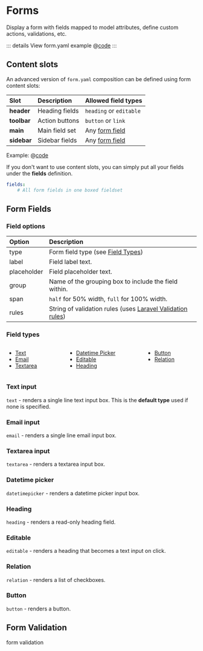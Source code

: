 # Forms

Display a form with fields mapped to model attributes, define custom actions, validations, etc.

::: details View form.yaml example
@[code](../examples/posts/advanced-form.yaml)
:::

## Content slots

An advanced version of `form.yaml` composition can be defined using form content slots:

| Slot        | Description    | Allowed field types            |
| :---------- | :------------- | :----------------------------- |
| **header**  | Heading fields | `heading` or `editable`        |
| **toolbar** | Action buttons | `button` or `link`             |
| **main**    | Main field set | Any [form field](#form-fields) |
| **sidebar** | Sidebar fields | Any [form field](#form-fields) |

Example:
@[code](../examples/form-slots.yaml)

If you don't want to use content slots, you can simply put all your fields under the **fields** definition.

```yaml
fields:
    # All form fields in one boxed fieldset
```

## Form Fields

### Field options

| Option      | Description                                                                                                                      |
| :---------- | :------------------------------------------------------------------------------------------------------------------------------- |
| type        | Form field type (see [Field Types](#field-types))                                                                                |
| label       | Field label text.                                                                                                                |
| placeholder | Field placeholder text.                                                                                                          |
| group       | Name of the grouping box to include the field within.                                                                            |
| span        | `half` for 50% width, `full` for 100% width.                                                                                     |
| rules       | String of validation rules (uses [Laravel Validation rules](https://laravel.com/docs/8.x/validation#available-validation-rules)) |

### Field types

<div class="columns"><div class="column">

-   [Text](#text-input)
-   [Email](#email-input)
-   [Textarea](#textarea-input)

</div><div class="column">

-   [Datetime Picker](#datetime-picker)
-   [Editable](#editable)
-   [Heading](#heading)

</div><div class="column">

-   [Button](#button)
-   [Relation](#relation)

</div></div>

### Text input

`text` - renders a single line text input box. This is the **default type** used if none is specified.

### Email input

`email` - renders a single line email input box.

### Textarea input

`textarea` - renders a textarea input box.

### Datetime picker

`datetimepicker` - renders a datetime picker input box.

### Heading

`heading` - renders a read-only heading field.

### Editable

`editable` - renders a heading that becomes a text input on click.

### Relation

`relation` - renders a list of checkboxes.

### Button

`button` - renders a button.

## Form Validation

form validation
